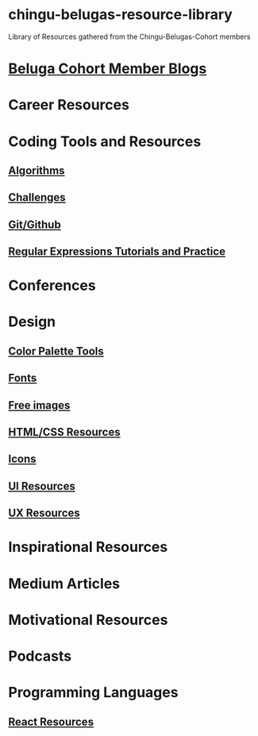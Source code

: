 # chingu-belugas-resource-library
Library of Resources gathered from the Chingu-Belugas-Cohort members

# [Beluga Cohort Member Blogs](member_blogs.md)

# Career Resources

# Coding Tools and Resources

## [Algorithms](coding-resources/algorithm-practice.md)
## [Challenges](coding-resources/challenges.md)
## [Git/Github](coding-resources/git-github.md)
## [Regular Expressions Tutorials and Practice](coding-resources/regex.md)

# Conferences

# Design

## [Color Palette Tools](design/color-tools.md)
## [Fonts](design/fonts.md)
## [Free images](design/free-images.md)
## [HTML/CSS Resources](design/html-css.md)
## [Icons](design/icons.md)
## [UI Resources](design/ui.md)
## [UX Resources](design/ux.md)

# Inspirational Resources

# Medium Articles

# Motivational Resources

# Podcasts

# Programming Languages

## [React Resources](programming-languages/react.md)



